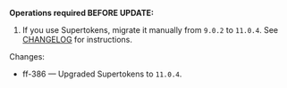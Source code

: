 
**Operations required BEFORE UPDATE:**

1. If you use Supertokens, migrate it manually from `9.0.2` to `11.0.4`. See [CHANGELOG](https://github.com/supertokens/supertokens-python/blob/master/CHANGELOG.md) for instructions.

Changes:

- ff-386 — Upgraded Supertokens to `11.0.4`.
